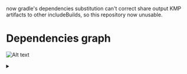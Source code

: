now gradle's dependencies substitution can't correct share output KMP artifacts to other
 includeBuilds, so this repository now unusable. 

# Dependencies graph
![Alt text](https://g.gravizo.com/source/custom_mark10?https%3A%2F%2Fraw.githubusercontent.com%2Ficerockdev%2Fmoko%2Fmaster%2FREADME.md)
<details> 
<summary></summary>
custom_mark10
  digraph MOKO {
     graphics [label="moko-graphics"];
     parcelize [label="moko-parcelize"];
     resources [label="moko-resources"];
     mvvmCore [label="moko-mvvm-core"];
     mvvmLiveData [label="moko-mvvm-livedata"];
     units [label="moko-units",rank=0];
     unitsBasic [label="moko-units-basic"];
     fields [label="moko-fields"];
     permissions [label="moko-permissions"];
     media [label="moko-media"];
     geo [label="moko-geo"];
     errors [label="moko-errors"];
     paging [label="moko-paging"];
     network [label="moko-network"];
     networkErrors [label="moko-network-errors"];
     maps [label="moko-maps"];
     mapsGoogle [label="moko-maps-google"];
     mapsMapbox [label="moko-maps-mapbox"];
     socket [label="moko-socket-io"];
     crashReporting [label="moko-crash-reporting"];
     crashReportingCrashlytics [label="moko-crash-reporting-crashlytics"];
     crashReportingNapier [label="moko-crash-reporting-napier"];
     tensorflow [label="moko-tensorflow"];
     widgets [label="moko-widgets"];
     biometry [label="moko-biometry"];
     test [label="moko-test"]
     ranksep=1;
     {rank=same; graphics; parcelize; units; network; permissions; crashReporting; socket; mvvmCore; test}
     {rank=same; resources; media; geo; crashReportingCrashlytics; crashReportingNapier}
     {rank=same; mvvmLiveData; tensorflow; unitsBasic; maps; errors; biometry}
     {rank=same; networkErrors; paging; fields; mapsMapbox; mapsGoogle}
     resources -> graphics;
     resources -> parcelize;
     mvvmLiveData -> mvvmCore;
     mvvmLiveData -> resources;
     unitsBasic -> units;
     unitsBasic -> resources;
     unitsBasic -> graphics;
     fields -> mvvmLiveData;
     fields -> resources;
     media -> permissions;
     geo -> permissions;
     errors -> mvvmCore;
     errors -> resources;
     paging -> mvvmLiveData;
     maps -> geo;
     maps -> resources;
     maps -> graphics;
     mapsGoogle -> maps;
     mapsMapbox -> maps;
     tensorflow -> resources;
     widgets -> resources;
     widgets -> mvvmLiveData;
     widgets -> fields;
     widgets -> units;
     widgets -> graphics;
     widgets -> parcelize;
     networkErrors -> network;
     networkErrors -> errors;
     crashReportingCrashlytics -> crashReporting;
     crashReportingNapier -> crashReporting;
     biometry -> resources;
 }
custom_mark10
</details>
